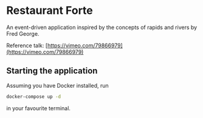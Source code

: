 # Restaurant Forte

An event-driven application inspired by the concepts of rapids and rivers by Fred George.

Reference talk: [https://vimeo.com/79866979](https://vimeo.com/79866979)

## Starting the application

Assuming you have Docker installed, run 
```bash
docker-compose up -d
``` 
in your favourite terminal.
